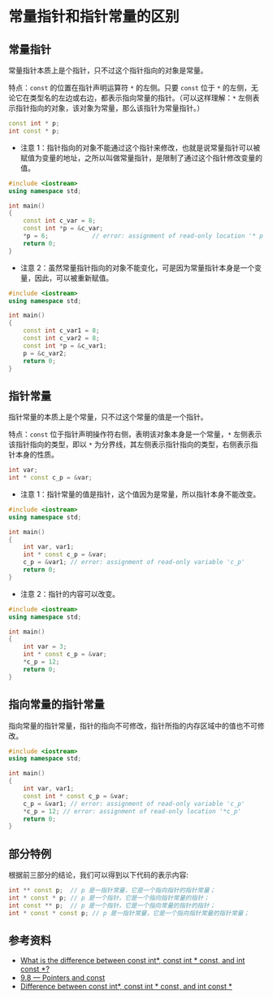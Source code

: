 # 常量指针和指针常量的区别

## 常量指针

常量指针本质上是个指针，只不过这个指针指向的对象是常量。

特点：`const` 的位置在指针声明运算符 `*` 的左侧。只要 `const` 位于 `*` 的左侧，无论它在类型名的左边或右边，都表示指向常量的指针。（可以这样理解：`*` 左侧表示指针指向的对象，该对象为常量，那么该指针为常量指针。）

```cpp
const int * p;
int const * p;
```

- 注意 1：指针指向的对象不能通过这个指针来修改，也就是说常量指针可以被赋值为变量的地址，之所以叫做常量指针，是限制了通过这个指针修改变量的值。

```cpp
#include <iostream>
using namespace std;

int main()
{
    const int c_var = 8;
    const int *p = &c_var; 
    *p = 6;            // error: assignment of read-only location '* p'
    return 0;
}
```

- 注意 2：虽然常量指针指向的对象不能变化，可是因为常量指针本身是一个变量，因此，可以被重新赋值。

```cpp
#include <iostream>
using namespace std;

int main()
{
    const int c_var1 = 8;
    const int c_var2 = 8;
    const int *p = &c_var1; 
    p = &c_var2;
    return 0;
}
```

## 指针常量

指针常量的本质上是个常量，只不过这个常量的值是一个指针。

特点：`const` 位于指针声明操作符右侧，表明该对象本身是一个常量，`*` 左侧表示该指针指向的类型，即以 `*` 为分界线，其左侧表示指针指向的类型，右侧表示指针本身的性质。

```cpp
int var;
int * const c_p = &var; 
```

- 注意 1：指针常量的值是指针，这个值因为是常量，所以指针本身不能改变。

```cpp
#include <iostream>
using namespace std;

int main()
{
    int var, var1;
    int * const c_p = &var;
    c_p = &var1; // error: assignment of read-only variable 'c_p'
    return 0;
}
```

- 注意 2：指针的内容可以改变。

```cpp
#include <iostream>
using namespace std;

int main()
{
    int var = 3;
    int * const c_p = &var;
    *c_p = 12; 
    return 0;
}
```

## 指向常量的指针常量

指向常量的指针常量，指针的指向不可修改，指针所指的内存区域中的值也不可修改。

```cpp
#include <iostream>
using namespace std;

int main()
{
    int var, var1;
    const int * const c_p = &var;
    c_p = &var1; // error: assignment of read-only variable 'c_p'
    *c_p = 12; // error: assignment of read-only location '*c_p'
    return 0;
}
```

## 部分特例

根据前三部分的结论，我们可以得到以下代码的表示内容:

```cpp
int ** const p;  // p 是一指针常量，它是一个指向指针的指针常量；
int * const * p; // p 是一个指针，它是一个指向指针常量的指针；
int const ** p;  // p 是一个指针，它是一个指向常量的指针的指针；
int * const * const p; // p 是一指针常量，它是一个指向指针常量的指针常量；
```

## 参考资料

- [What is the difference between const int*, const int * const, and int const *?](https://stackoverflow.com/questions/1143262/what-is-the-difference-between-const-int-const-int-const-and-int-const)
- [9.8 — Pointers and const](https://www.learncpp.com/cpp-tutorial/pointers-and-const/)
- [Difference between const int*, const int * const, and int const *](https://www.geeksforgeeks.org/difference-between-const-int-const-int-const-and-int-const/)






